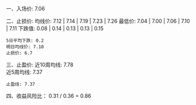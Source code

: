 一、入场价:
    7.06
    
二、止损价:
    均线价: 7.12 | 7.14 | 7.19 | 7.23 | 7.26
    最低价: 7.04 | 7.00 | 7.06 | 7.10 | 7.11
    下跌值: 0.08 | 0.14 | 0.13 | 0.13 | 0.15

    5日平均下跌: 0.2
    明日均线价: 7.10
    止损价: 6.7
    
三、止盈价:
    近10周均线: 7.78       
    近5周均线: 7.37    

    止盈线: 7.37  
四、收益风险比：
    0.31 / 0.36 = 0.86   

